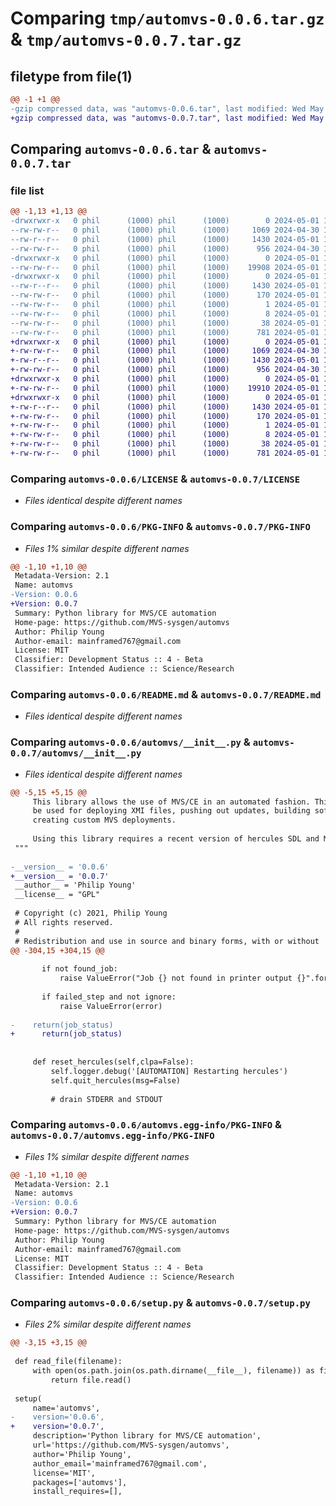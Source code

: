 # Comparing `tmp/automvs-0.0.6.tar.gz` & `tmp/automvs-0.0.7.tar.gz`

## filetype from file(1)

```diff
@@ -1 +1 @@
-gzip compressed data, was "automvs-0.0.6.tar", last modified: Wed May  1 16:01:00 2024, max compression
+gzip compressed data, was "automvs-0.0.7.tar", last modified: Wed May  1 16:19:11 2024, max compression
```

## Comparing `automvs-0.0.6.tar` & `automvs-0.0.7.tar`

### file list

```diff
@@ -1,13 +1,13 @@
-drwxrwxr-x   0 phil      (1000) phil      (1000)        0 2024-05-01 16:01:00.969718 automvs-0.0.6/
--rw-rw-r--   0 phil      (1000) phil      (1000)     1069 2024-04-30 16:02:39.000000 automvs-0.0.6/LICENSE
--rw-r--r--   0 phil      (1000) phil      (1000)     1430 2024-05-01 16:01:00.969718 automvs-0.0.6/PKG-INFO
--rw-rw-r--   0 phil      (1000) phil      (1000)      956 2024-04-30 16:02:39.000000 automvs-0.0.6/README.md
-drwxrwxr-x   0 phil      (1000) phil      (1000)        0 2024-05-01 16:01:00.969718 automvs-0.0.6/automvs/
--rw-rw-r--   0 phil      (1000) phil      (1000)    19908 2024-05-01 16:00:55.000000 automvs-0.0.6/automvs/__init__.py
-drwxrwxr-x   0 phil      (1000) phil      (1000)        0 2024-05-01 16:01:00.969718 automvs-0.0.6/automvs.egg-info/
--rw-r--r--   0 phil      (1000) phil      (1000)     1430 2024-05-01 16:01:00.000000 automvs-0.0.6/automvs.egg-info/PKG-INFO
--rw-rw-r--   0 phil      (1000) phil      (1000)      170 2024-05-01 16:01:00.000000 automvs-0.0.6/automvs.egg-info/SOURCES.txt
--rw-rw-r--   0 phil      (1000) phil      (1000)        1 2024-05-01 16:01:00.000000 automvs-0.0.6/automvs.egg-info/dependency_links.txt
--rw-rw-r--   0 phil      (1000) phil      (1000)        8 2024-05-01 16:01:00.000000 automvs-0.0.6/automvs.egg-info/top_level.txt
--rw-rw-r--   0 phil      (1000) phil      (1000)       38 2024-05-01 16:01:00.969718 automvs-0.0.6/setup.cfg
--rw-rw-r--   0 phil      (1000) phil      (1000)      781 2024-05-01 16:00:47.000000 automvs-0.0.6/setup.py
+drwxrwxr-x   0 phil      (1000) phil      (1000)        0 2024-05-01 16:19:11.557710 automvs-0.0.7/
+-rw-rw-r--   0 phil      (1000) phil      (1000)     1069 2024-04-30 16:02:39.000000 automvs-0.0.7/LICENSE
+-rw-r--r--   0 phil      (1000) phil      (1000)     1430 2024-05-01 16:19:11.557710 automvs-0.0.7/PKG-INFO
+-rw-rw-r--   0 phil      (1000) phil      (1000)      956 2024-04-30 16:02:39.000000 automvs-0.0.7/README.md
+drwxrwxr-x   0 phil      (1000) phil      (1000)        0 2024-05-01 16:19:11.553710 automvs-0.0.7/automvs/
+-rw-rw-r--   0 phil      (1000) phil      (1000)    19910 2024-05-01 16:19:03.000000 automvs-0.0.7/automvs/__init__.py
+drwxrwxr-x   0 phil      (1000) phil      (1000)        0 2024-05-01 16:19:11.557710 automvs-0.0.7/automvs.egg-info/
+-rw-r--r--   0 phil      (1000) phil      (1000)     1430 2024-05-01 16:19:11.000000 automvs-0.0.7/automvs.egg-info/PKG-INFO
+-rw-rw-r--   0 phil      (1000) phil      (1000)      170 2024-05-01 16:19:11.000000 automvs-0.0.7/automvs.egg-info/SOURCES.txt
+-rw-rw-r--   0 phil      (1000) phil      (1000)        1 2024-05-01 16:19:11.000000 automvs-0.0.7/automvs.egg-info/dependency_links.txt
+-rw-rw-r--   0 phil      (1000) phil      (1000)        8 2024-05-01 16:19:11.000000 automvs-0.0.7/automvs.egg-info/top_level.txt
+-rw-rw-r--   0 phil      (1000) phil      (1000)       38 2024-05-01 16:19:11.557710 automvs-0.0.7/setup.cfg
+-rw-rw-r--   0 phil      (1000) phil      (1000)      781 2024-05-01 16:19:04.000000 automvs-0.0.7/setup.py
```

### Comparing `automvs-0.0.6/LICENSE` & `automvs-0.0.7/LICENSE`

 * *Files identical despite different names*

### Comparing `automvs-0.0.6/PKG-INFO` & `automvs-0.0.7/PKG-INFO`

 * *Files 1% similar despite different names*

```diff
@@ -1,10 +1,10 @@
 Metadata-Version: 2.1
 Name: automvs
-Version: 0.0.6
+Version: 0.0.7
 Summary: Python library for MVS/CE automation
 Home-page: https://github.com/MVS-sysgen/automvs
 Author: Philip Young
 Author-email: mainframed767@gmail.com
 License: MIT
 Classifier: Development Status :: 4 - Beta
 Classifier: Intended Audience :: Science/Research
```

### Comparing `automvs-0.0.6/README.md` & `automvs-0.0.7/README.md`

 * *Files identical despite different names*

### Comparing `automvs-0.0.6/automvs/__init__.py` & `automvs-0.0.7/automvs/__init__.py`

 * *Files identical despite different names*

```diff
@@ -5,15 +5,15 @@
     This library allows the use of MVS/CE in an automated fashion. This can
     be used for deploying XMI files, pushing out updates, building software,
     creating custom MVS deployments.
 
     Using this library requires a recent version of hercules SDL and MVS/CE.
 """
 
-__version__ = '0.0.6'
+__version__ = '0.0.7'
 __author__ = 'Philip Young'
 __license__ = "GPL"
 
 # Copyright (c) 2021, Philip Young
 # All rights reserved.
 #
 # Redistribution and use in source and binary forms, with or without
@@ -304,15 +304,15 @@
 
       if not found_job:
           raise ValueError("Job {} not found in printer output {}".format(jobname, printer_file))
 
       if failed_step and not ignore:
           raise ValueError(error)
         
-    return(job_status)
+      return(job_status)
 
 
     def reset_hercules(self,clpa=False):
         self.logger.debug('[AUTOMATION] Restarting hercules')
         self.quit_hercules(msg=False)
 
         # drain STDERR and STDOUT
```

### Comparing `automvs-0.0.6/automvs.egg-info/PKG-INFO` & `automvs-0.0.7/automvs.egg-info/PKG-INFO`

 * *Files 1% similar despite different names*

```diff
@@ -1,10 +1,10 @@
 Metadata-Version: 2.1
 Name: automvs
-Version: 0.0.6
+Version: 0.0.7
 Summary: Python library for MVS/CE automation
 Home-page: https://github.com/MVS-sysgen/automvs
 Author: Philip Young
 Author-email: mainframed767@gmail.com
 License: MIT
 Classifier: Development Status :: 4 - Beta
 Classifier: Intended Audience :: Science/Research
```

### Comparing `automvs-0.0.6/setup.py` & `automvs-0.0.7/setup.py`

 * *Files 2% similar despite different names*

```diff
@@ -3,15 +3,15 @@
 
 def read_file(filename):
     with open(os.path.join(os.path.dirname(__file__), filename)) as file:
         return file.read()
 
 setup(
     name='automvs',
-    version='0.0.6',    
+    version='0.0.7',    
     description='Python library for MVS/CE automation',
     url='https://github.com/MVS-sysgen/automvs',
     author='Philip Young',
     author_email='mainframed767@gmail.com',
     license='MIT',
     packages=['automvs'],
     install_requires=[],
```

